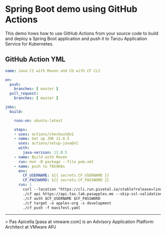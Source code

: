 # Spring Boot demo using GitHub Actions

This demo hows how to use GitHub Actions from your source code to build and deploy a Spring Boot application 
and push it to Tanzu Application Service for Kubernetes.

## GitHub Action YML

```yaml
name: Java CI with Maven and CD with CF CLI

on:
  push:
    branches: [ master ]
  pull_request:
    branches: [ master ]

jobs:
  build:

    runs-on: ubuntu-latest

    steps:
    - uses: actions/checkout@v2
    - name: Set up JDK 11.0.5
      uses: actions/setup-java@v1
      with:
        java-version: 11.0.5
    - name: Build with Maven
      run: mvn -B package --file pom.xml
    - name: push to TAS4K8s
      env:
        CF_USERNAME: ${{ secrets.CF_USERNAME }}
        CF_PASSWORD: ${{ secrets.CF_PASSWORD }}
      run: |
        curl --location "https://cli.run.pivotal.io/stable?release=linux64-binary&source=github" | tar zx
        ./cf api https://api.tas.lab.pasapples.me --skip-ssl-validation
        ./cf auth $CF_USERNAME $CF_PASSWORD
        ./cf target -o apples-org -s development
        ./cf push -f manifest.yaml
```

<hr size="2" />>
Pas Apicella [pasa at vmware.com] is an Advisory Application Platform Architect at VMware APJ